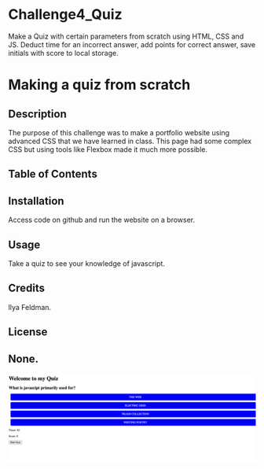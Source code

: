 # Challenge4_Quiz
Make a Quiz with certain parameters from scratch using HTML, CSS and JS.  Deduct time for an incorrect answer, add points for correct answer, save initials with score to local storage.

# Making a quiz from scratch

## Description

The purpose of this challenge was to make a portfolio website using advanced CSS that we have learned in class.  This page had some complex CSS but using tools like Flexbox made it much more possible.

## Table of Contents

## Installation

Access code on github and run the website on a browser.

## Usage

Take a quiz to see your knowledge of javascript.

## Credits

Ilya Feldman.

## License

None.
---

![alt text](./QuizScreenshot.png)